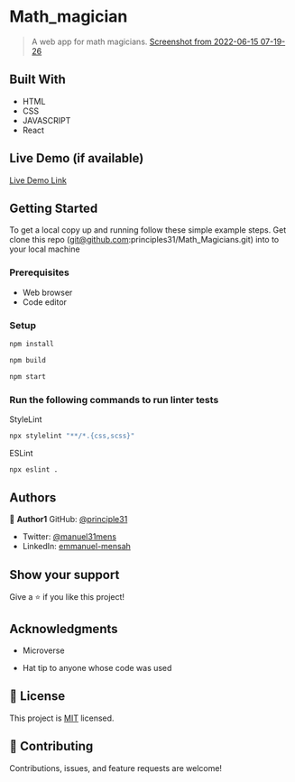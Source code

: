 # Math_magician
> A web app for math magicians.
[Screenshot from 2022-06-15 07-19-26](https://user-images.githubusercontent.com/90258833/173767859-b137114e-44d9-42e4-9f5b-970d85714c6f.png)
## Built With

- HTML
- CSS
- JAVASCRIPT
- React
## Live Demo (if available)
[Live Demo Link]()
## Getting Started

To get a local copy up and running follow these simple example steps.
Get clone this repo (git@github.com:principles31/Math_Magicians.git) into to your local machine
### Prerequisites
- Web browser
- Code editor
### Setup


```bash
npm install
```

```bash
npm build
```

```bash
npm start
```
### Run the following commands to run linter tests

StyleLint
```bash
npx stylelint "**/*.{css,scss}"
```

ESLint
```bash
npx eslint .
```
## Authors

👤 **Author1**
GitHub: [@principle31](https://github.com/principles31)
- Twitter: [@manuel31mens](https://Twiter.com/@Manuel31mens)
- LinkedIn: [emmanuel-mensah](www.linkedin.com/in/emmanuel-mensah-6a044922a)

## Show your support

Give a ⭐️ if you like this project!

## Acknowledgments
- Microverse

- Hat tip to anyone whose code was used

## 📝 License

This project is [MIT](https://github.com/principles31/math_magicians/blob/dev/LICENSE) licensed.

## 🤝 Contributing

Contributions, issues, and feature requests are welcome!

